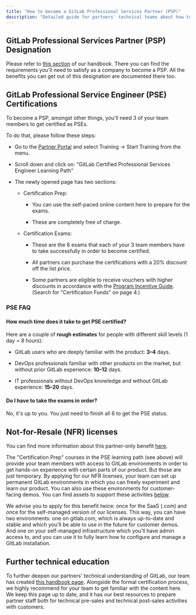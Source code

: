 ```yaml
---
title: "How to become a GitLab Professional Services Partner (PSP)"
description: "Detailed guide for partners' technical teams about how to achieve the PSP designation and then continue learning."
---
```


## GitLab Professional Services Partner (PSP) Designation

Please refer to [this section](https://handbook.gitlab.com/handbook/resellers/channel-program-guide/#gitlab-partner-services-program) of our handbook. There you can find the requirements you'll need to satisfy as a company to become a PSP.
All the benefits you can get out of this designation are documented there too.

## GitLab Professional Service Engineer (PSE) Certifications

To become a PSP, amongst other things, you'll need 3 of your team members to get certified as PSEs.

To do that, please follow these steps:

* Go to the [Partner Portal](https://partners.gitlab.com/) and select Training → Start Training from the menu.

* Scroll down and click on: "GitLab Certified Professional Services Engineer Learning Path"

* The newly opened page has two sections:

  * Certification Prep:

    * You can use the self-paced online content here to prepare for the exams.

    * These are completely free of charge.

  * Certification Exams:

    * These are the 6 exams that each of your 3 team members have to take successfully in order to become certified.

    * All partners can purchase the certifications with a 20% discount off the list price.

    * Some partners are eligible to receive  vouchers with higher discounts in accordance with the [Program Incentive Guide](https://partners.gitlab.com/prm/English/s/assets?id=712791&renderMode=Collection&q=partner%20incentive%20guide). (Search for "Certification Funds" on page 4.)

### PSE FAQ

#### How much time does it take to get PSE certified?

Here are a couple of **rough estimates** for people with different skill levels (1 day \= 8 hours):

* GitLab users who are deeply familiar with the product: **3–4** days.

* DevOps professionals familiar with other products on the market, but without prior GitLab experience: **10–12** days.

* IT professionals without DevOps knowledge and without GitLab experience: **15–20** days.

#### Do I have to take the exams in order?

No, it's up to you. You just need to finish all 6 to get the PSE status.

## Not-for-Resale (NFR) licenses

You can find more information about this partner-only benefit [here](https://handbook.gitlab.com/handbook/resellers/channel-working-with-gitlab/#working-with-gitlab---technical).

The "Certification Prep" courses in the PSE learning path (see above) will provide your team members with access to GitLab environments in order to get hands-on experience with certain parts of our product. But those are just temporary. By applying for our NFR licenses, your team can set up permanent GitLab environments in which you can freely experiment and learn our product. You can also use these environments for customer-facing demos. You can find assets to support these activities [below](#further-technical-education).

We advise you to apply for this benefit twice: once for the SaaS (.com) and once for the self-managed version of our licenses. This way, you can have two environments: one on gitlab.com, which is always up-to-date and stable and which you'll be able to use in the future for customer demos. And one on your self-managed infrastructure which you'll have admin access to, and you can use it to fully learn how to configure and manage a GitLab installation.

## Further technical education

To further deepen our partners' technical understanding of GitLab, our team has created [this handbook page](https://handbook.gitlab.com/handbook/resellers/partner-enablement/). Alongside the formal certification process, we highly recommend for your team to get familiar with the content here. We keep this page up to date, and it has our best resources to prepare partner staff both for technical pre-sales and technical post-sales activities with customers.
